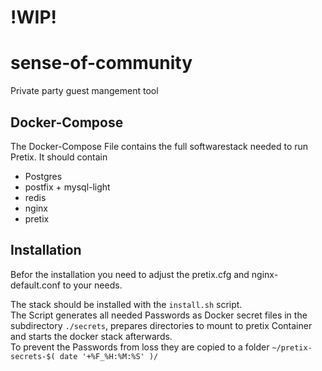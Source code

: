 # !WIP!
# sense-of-community
Private party guest mangement tool

## Docker-Compose
The Docker-Compose File contains the full softwarestack needed to run Pretix. It should contain
- Postgres
- postfix + mysql-light
- redis
- nginx
- pretix

## Installation
Befor the installation you need to adjust the pretix.cfg and nginx-default.conf to your needs.

The stack should be installed with the `install.sh` script.</br>
The Script generates all needed Passwords as Docker secret files in the subdirectory `./secrets`, prepares directories to mount to pretix Container and starts the docker stack afterwards.</br>
To prevent the Passwords from loss they are copied to a folder `~/pretix-secrets-$( date '+%F_%H:%M:%S' )/`
